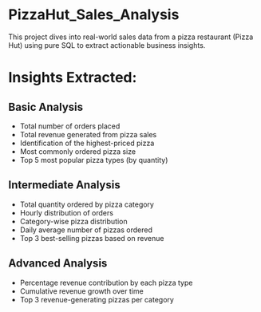 # PizzaHut_Sales_Analysis
This project dives into real-world sales data from a pizza restaurant (Pizza Hut) using pure SQL to extract actionable business insights.
#  Insights Extracted:
## Basic Analysis
- Total number of orders placed
- Total revenue generated from pizza sales
- Identification of the highest-priced pizza
- Most commonly ordered pizza size
- Top 5 most popular pizza types (by quantity)
## Intermediate Analysis
- Total quantity ordered by pizza category
- Hourly distribution of orders
- Category-wise pizza distribution
- Daily average number of pizzas ordered
- Top 3 best-selling pizzas based on revenue
##  Advanced Analysis
- Percentage revenue contribution by each pizza type
- Cumulative revenue growth over time
- Top 3 revenue-generating pizzas per category

